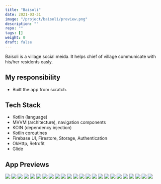 ```yaml
---
title: "Baisoli"
date: 2021-03-31
image: "/project/baisoli/preview.png"
description: ""
repo: ""
tags: []
weight: 0
draft: false
---
```


Baisoli is a village social meida. It helps chief of village communicate with his/her residents easly.

## My responsibility

- Built the app from scratch.

## Tech Stack

- Kotlin (language)
- MVVM (architecture), navigation components
- KOIN (dependency injection)
- Kotlin coroutines
- Firebase UI, Firestore, Storage, Authentication
- OkHttp, Retrofit
- Glide

## App Previews

![](/project/baisoli/pic_1.png)
![](/project/baisoli/pic_2.png)
![](/project/baisoli/pic_3.png)
![](/project/baisoli/pic_4.png)
![](/project/baisoli/pic_5.png)
![](/project/baisoli/pic_6.png)
![](/project/baisoli/pic_7.png)
![](/project/baisoli/pic_8.png)
![](/project/baisoli/pic_9.png)
![](/project/baisoli/pic_10.png)
![](/project/baisoli/pic_11.png)
![](/project/baisoli/pic_12.png)
![](/project/baisoli/pic_13.png)
![](/project/baisoli/pic_14.png)
![](/project/baisoli/pic_15.png)
![](/project/baisoli/pic_16.png)
![](/project/baisoli/pic_17.png)
![](/project/baisoli/pic_18.png)
![](/project/baisoli/pic_19.png)
![](/project/baisoli/pic_20.png)
![](/project/baisoli/pic_21.png)
![](/project/baisoli/pic_22.png)
![](/project/baisoli/pic_23.png)
![](/project/baisoli/pic_24.png)